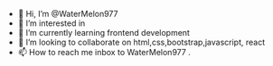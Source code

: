 - 👋 Hi, I’m @WaterMelon977
- 👀 I’m interested in 
- 🌱 I’m currently learning frontend development
- 💞️ I’m looking to collaborate on html,css,bootstrap,javascript, react
- 📫 How to reach me inbox to WaterMelon977
.

<!---
WaterMelon977/WaterMelon977 is a ✨ special ✨ repository because its `README.md` (this file) appears on your GitHub profile.
You can click the Preview link to take a look at your changes.
--->
